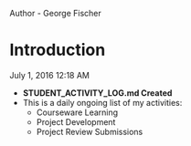 Author - George Fischer

# Introduction
July 1, 2016
12:18 AM
- **STUDENT_ACTIVITY_LOG.md Created**
- This is a daily ongoing list of my activities:
  - Courseware Learning
  - Project Development
  - Project Review Submissions

